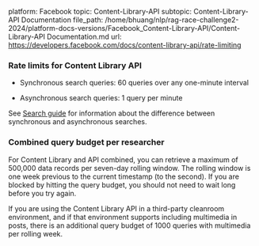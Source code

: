 platform: Facebook
topic: Content-Library-API
subtopic: Content-Library-API Documentation
file_path: /home/bhuang/nlp/rag-race-challenge2-2024/platform-docs-versions/Facebook_Content-Library-API/Content-Library-API Documentation.md
url: https://developers.facebook.com/docs/content-library-api/rate-limiting

### Rate limits for Content Library API

* Synchronous search queries: 60 queries over any one-minute interval
    
* Asynchronous search queries: 1 query per minute
    

See [Search guide](https://developers.facebook.com/docs/content-library-api/guide-search-object) for information about the difference between synchronous and asynchronous searches.

### Combined query budget per researcher

For Content Library and API combined, you can retrieve a maximum of 500,000 data records per seven-day rolling window. The rolling window is one week previous to the current timestamp (to the second). If you are blocked by hitting the query budget, you should not need to wait long before you try again.

If you are using the Content Library API in a third-party cleanroom environment, and if that environment supports including multimedia in posts, there is an additional query budget of 1000 queries with multimedia per rolling week.